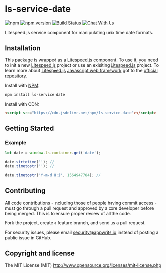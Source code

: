 # ls-service-date

![npm](https://img.shields.io/npm/dt/litespeed.js.svg)
[![npm version](https://badge.fury.io/js/ls-service-date.svg)](https://badge.fury.io/js/ls-service-date)
[![Build Status](https://travis-ci.org/litespeed-js/ls-service-date.svg?branch=master)](https://travis-ci.org/litespeed-js/ls-service-date)
[![Chat With Us](https://img.shields.io/gitter/room/litespeed-js/community.svg)](https://gitter.im/litespeed-js/community?utm_source=share-link&utm_medium=link&utm_campaign=share-link)

Litespeed.js service component for manipulating unix time date formats.

## Installation

This package is wrapped as a [Litespeed.js](https://github.com/litespeed-js/litespeed.js) component. To use it, you need to init a new [Litespeed.js](https://github.com/litespeed-js/litespeed.js) project or use an exisiting [Litespeed.js](https://github.com/litespeed-js/litespeed.js) project. To learn more about [Litespeed.js](https://github.com/litespeed-js/litespeed.js) [Javascript web framework](https://github.com/litespeed-js/litespeed.js) got to the [official repository](https://github.com/litespeed-js/litespeed.js).

Install with [NPM](https://www.npmjs.com/):

```bash
npm install ls-service-date
```

Install with CDN:
```html
<script src="https://cdn.jsdelivr.net/npm/ls-service-date"></script>
```

## Getting Started

### Example

```js
let date = window.ls.container.get('date');

date.strtotime(''); //
date.timetostr(''); //

date.timetostr('Y-m-d H:i', 1564947784); //
```

## Contributing

All code contributions - including those of people having commit access - must go through a pull request and approved by a core developer before being merged. This is to ensure proper review of all the code.

Fork the project, create a feature branch, and send us a pull request.

For security issues, please email security@appwrite.io instead of posting a public issue in GitHub.

## Copyright and license

The MIT License (MIT) http://www.opensource.org/licenses/mit-license.php
